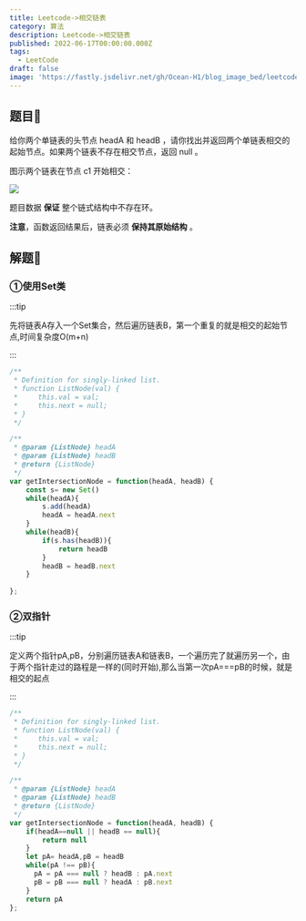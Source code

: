 ```yaml
---
title: Leetcode->相交链表
category: 算法
description: Leetcode->相交链表
published: 2022-06-17T00:00:00.000Z
tags:
  - LeetCode
draft: false
image: 'https://fastly.jsdelivr.net/gh/Ocean-H1/blog_image_bed/leetcode.png'
---
```


## 题目:tada:

给你两个单链表的头节点 headA 和 headB ，请你找出并返回两个单链表相交的起始节点。如果两个链表不存在相交节点，返回 null 。

图示两个链表在节点 c1 开始相交：

![](https://assets.leetcode-cn.com/aliyun-lc-upload/uploads/2018/12/14/160_statement.png)

题目数据 **保证** 整个链式结构中不存在环。

**注意**，函数返回结果后，链表必须 **保持其原始结构** 。

## 解题:cherries:

### ①使用Set类

:::tip

​	先将链表A存入一个Set集合，然后遍历链表B，第一个重复的就是相交的起始节点,时间复杂度O(m+n)

:::

```javascript
/**
 * Definition for singly-linked list.
 * function ListNode(val) {
 *     this.val = val;
 *     this.next = null;
 * }
 */

/**
 * @param {ListNode} headA
 * @param {ListNode} headB
 * @return {ListNode}
 */
var getIntersectionNode = function(headA, headB) {
    const s= new Set()
    while(headA){
        s.add(headA)
        headA = headA.next
    }
    while(headB){
        if(s.has(headB)){
            return headB
        }
        headB = headB.next
    }
    
};
```

### ②双指针

:::tip

​	定义两个指针pA,pB，分别遍历链表A和链表B，一个遍历完了就遍历另一个，由于两个指针走过的路程是一样的(同时开始),那么当第一次pA===pB的时候，就是相交的起点

:::

```javascript
/**
 * Definition for singly-linked list.
 * function ListNode(val) {
 *     this.val = val;
 *     this.next = null;
 * }
 */

/**
 * @param {ListNode} headA
 * @param {ListNode} headB
 * @return {ListNode}
 */
var getIntersectionNode = function(headA, headB) {
    if(headA==null || headB == null){
        return null
    }
    let pA= headA,pB = headB
    while(pA !== pB){
      pA = pA === null ? headB : pA.next
      pB = pB === null ? headA : pB.next
    }
    return pA
};
```

